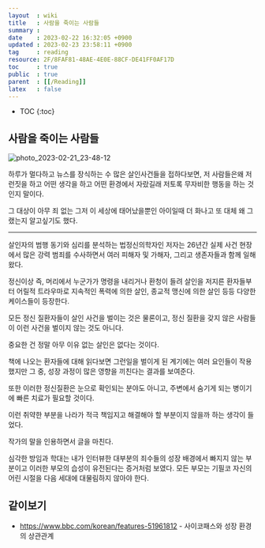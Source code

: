 ```yaml
---
layout  : wiki
title   : 사람을 죽이는 사람들
summary : 
date    : 2023-02-22 16:32:05 +0900
updated : 2023-02-23 23:58:11 +0900
tag     : reading
resource: 2F/8FAF81-48AE-4E0E-88CF-DE41FF0AF17D
toc     : true
public  : true
parent  : [[/Reading]]
latex   : false
---
```

* TOC
{:toc}

## 사람을 죽이는 사람들

![photo_2023-02-21_23-48-12](https://user-images.githubusercontent.com/85725033/220378224-11980b82-ff45-471f-b3be-c901eec823d5.jpg)

하루가 멀다하고 뉴스를 장식하는 수 많은 살인사건들을 접하다보면, 저 사람들은왜 저런짓을 하고 어떤 생각을 하고 어떤 환경에서 자랐길래 저토록
무자비한 행동을 하는 것인지 말이다.

그 대상이 아무 죄 없는 그저 이 세상에 태어났을뿐인 아이일때 더 화나고 또 대체 왜 그랬는지 알고싶기도 했다.

---

살인자의 범행 동기와 심리를 분석하는 법정신의학자인 저자는 26년간 실제 사건 현장에서 많은 강력 범죄를 수사하면서 여러 피해자 및 가해자,
그리고 생존자들과 함께 일해왔다.

정신이상 즉, 머리에서 누군가가 명령을 내리거나 환청이 들려 살인을 저지른 환자들부터 어릴적 트라우마로 지속적인 폭력에 의한 살인,
종교적 맹신에 의한 살인 등등 다양한 케이스들이 등장한다.

모든 정신 질환자들이 살인 사건을 벌이는 것은 물론이고, 정신 질환을 갖지 않은 사람들이 이런 사건을 벌이지 않는 것도 아니다.

중요한 건 정말 아무 이유 없는 살인은 없다는 것이다.

책에 나오는 환자들에 대해 읽다보면 그런일을 벌이게 된 계기에는 여러 요인들이 작용했지만 그 중, 성장 과정이 많은 영향을 끼친다는 결과를 보여준다.

또한 이러한 정신질환은 눈으로 확인되는 분야도 아니고, 주변에서 숨기게 되는 병이기에 빠른 치료가 필요할 것이다.

이런 취약한 부분을 나라가 적극 책임지고 해결해야 할 부분이지 않을까 하는 생각이 들었다.

작가의 말을 인용하면서 글을 마친다.

심각한 방임과 학대는 내가 인터뷰한 대부분의 죄수들의 성장 배경에서 빠지지 않는 부분이고 이러한 부모의 습성이 유전된다는 증거처럼 보였다.
모든 부모는 기필코 자신의 어린 시절을 다음 세대에 대물림하지 않아야 한다.


## 같이보기

- https://www.bbc.com/korean/features-51961812 - 사이코패스와 성장 환경의 상관관계
